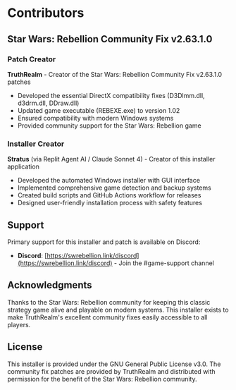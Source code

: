 # Contributors

## Star Wars: Rebellion Community Fix v2.63.1.0

### Patch Creator
**TruthRealm** - Creator of the Star Wars: Rebellion Community Fix v2.63.1.0 patches
- Developed the essential DirectX compatibility fixes (D3Dlmm.dll, d3drm.dll, DDraw.dll)
- Updated game executable (REBEXE.exe) to version 1.02
- Ensured compatibility with modern Windows systems
- Provided community support for the Star Wars: Rebellion game

### Installer Creator
**Stratus** (via Replit Agent AI / Claude Sonnet 4) - Creator of this installer application
- Developed the automated Windows installer with GUI interface
- Implemented comprehensive game detection and backup systems
- Created build scripts and GitHub Actions workflow for releases
- Designed user-friendly installation process with safety features

## Support

Primary support for this installer and patch is available on Discord:
- **Discord**: [https://swrebellion.link/discord](https://swrebellion.link/discord) - Join the #game-support channel

## Acknowledgments

Thanks to the Star Wars: Rebellion community for keeping this classic strategy game alive and playable on modern systems. This installer exists to make TruthRealm's excellent community fixes easily accessible to all players.

## License

This installer is provided under the GNU General Public License v3.0. The community fix patches are provided by TruthRealm and distributed with permission for the benefit of the Star Wars: Rebellion community.